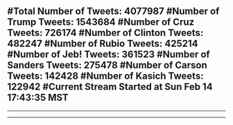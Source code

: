 #Total Number of Tweets: 4077987 
#Number of Trump Tweets: 1543684
#Number of Cruz Tweets: 726174
#Number of Clinton Tweets: 482247
#Number of Rubio Tweets: 425214
#Number of Jeb! Tweets: 361523
#Number of Sanders Tweets: 275478
#Number of Carson Tweets: 142428
#Number of Kasich Tweets: 122942
#Current Stream Started at Sun Feb 14 17:43:35 MST
---
---
---
